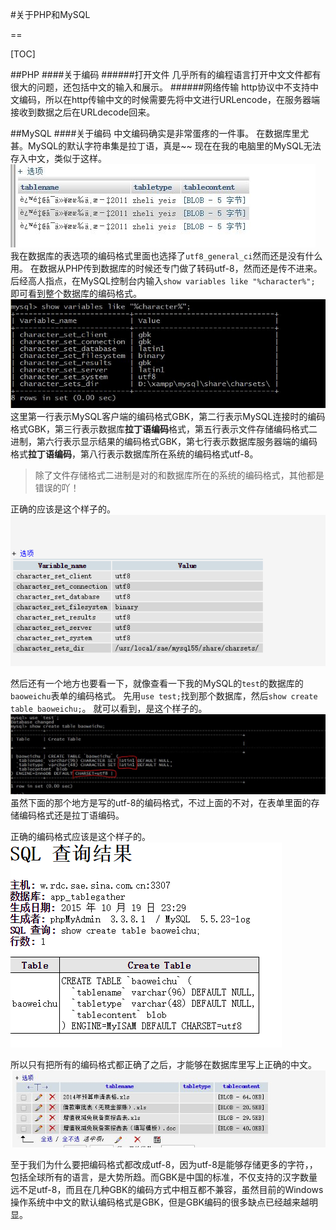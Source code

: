 #关于PHP和MySQL

==

[TOC]

##PHP
####关于编码
######打开文件
几乎所有的编程语言打开中文文件都有很大的问题，还包括中文的输入和展示。
######网络传输
http协议中不支持中文编码，所以在http传输中文的时候需要先将中文进行URLencode，在服务器端接收到数据之后在URLdecode回来。

##MySQL
####关于编码
中文编码确实是非常蛋疼的一件事。
在数据库里尤甚。MySQL的默认字符串集是拉丁语，真是~~
现在在我的电脑里的MySQL无法存入中文，类似于这样。
![MySQL_ERROR](MySQL_ERROR1.jpg)
我在数据库的表选项的编码格式里面也选择了`utf8_general_ci`然而还是没有什么用。
在数据从PHP传到数据库的时候还专门做了转码utf-8，然而还是传不进来。
后经高人指点，在MySQL控制台内输入`show variables like "%character%";`
即可看到整个数据库的编码格式。
![MySQL_character](MySQL_character.jpg)
这里第一行表示MySQL客户端的编码格式GBK，第二行表示MySQL连接时的编码格式GBK，第三行表示数据库**拉丁语编码**格式，第五行表示文件存储编码格式二进制，第六行表示显示结果的编码格式GBK，第七行表示数据库服务器端的编码格式**拉丁语编码**，第八行表示数据库所在系统的编码格式utf-8。

>除了文件存储格式二进制是对的和数据库所在的系统的编码格式，其他都是错误的吖！

正确的应该是这个样子的。
![MySQL_character2](MySQL_character2.jpg)

然后还有一个地方也要看一下，就像查看一下我的MySQL的`test`的数据库的`baoweichu`表单的编码格式。
先用`use test;`找到那个数据库，然后`show create table baoweichu;`。
就可以看到，是这个样子的。
![MySQL_database](MySQL_database.jpg)
虽然下面的那个地方是写的utf-8的编码格式，不过上面的不对，在表单里面的存储编码格式还是拉丁语编码。

正确的编码格式应该是这个样子的。
![MySQL_database2](MySQL_database2.jpg)

所以只有把所有的编码格式都正确了之后，才能够在数据库里写上正确的中文。
![MySQL_right](MySQL_right.jpg)

至于我们为什么要把编码格式都改成utf-8，因为utf-8是能够存储更多的字符，，包括全球所有的语言，是大势所趋。而GBK是中国的标准，不仅支持的汉字数量远不足utf-8，而且在几种GBK的编码方式中相互都不兼容，虽然目前的Windows操作系统中中文的默认编码格式是GBK，但是GBK编码的很多缺点已经越来越明显。
